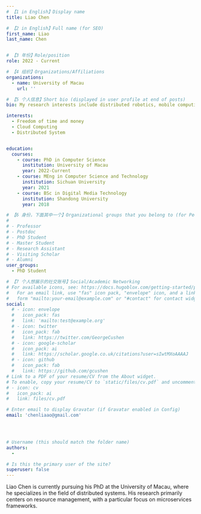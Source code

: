 ```yaml
---
# 【1 in English】Display name 
title: Liao Chen

# 【2 in English】Full name (for SEO)
first_name: Liao
last_name: Chen


# 【3 年份】Role/position
role: 2022 - Current

# 【4 组织】Organizations/Affiliations
organizations:
  - name: University of Macau
    url: ''

# 【5 个人信息】Short bio (displayed in user profile at end of posts)
bio: My research interests include distributed robotics, mobile computing and programmable matter.

interests:
  - Freedom of time and money
  - Cloud Computing
  - Distributed System


education:
  courses:
    - course: PhD in Computer Science
      institution: University of Macau
      year: 2022-Current
    - course: MEng in Computer Science and Technology
      institution: Sichuan University
      year: 2021
    - course: BSc in Digital Media Technology
      institution: Shandong University
      year: 2018

# 【6 身份，下面其中一个】Organizational groups that you belong to (for People widget)
#  
# - Professor
# - Postdoc
# - PhD Student
# - Master Student
# - Research Assistant
# - Visiting Scholar
# - Alumni
user_groups:
  - PhD Student

# 【7 个人想展示的社交账号】Social/Academic Networking
# For available icons, see: https://docs.hugoblox.com/getting-started/page-builder/#icons
#   For an email link, use "fas" icon pack, "envelope" icon, and a link in the
#   form "mailto:your-email@example.com" or "#contact" for contact widget.
social:
  # - icon: envelope
  #   icon_pack: fas
  #   link: 'mailto:test@example.org'
  # - icon: twitter
  #   icon_pack: fab
  #   link: https://twitter.com/GeorgeCushen
  # - icon: google-scholar
  #   icon_pack: ai
  #   link: https://scholar.google.co.uk/citations?user=sIwtMXoAAAAJ
  # - icon: github
  #   icon_pack: fab
  #   link: https://github.com/gcushen
# Link to a PDF of your resume/CV from the About widget.
# To enable, copy your resume/CV to `static/files/cv.pdf` and uncomment the lines below.
# - icon: cv
#   icon_pack: ai
#   link: files/cv.pdf

# Enter email to display Gravatar (if Gravatar enabled in Config)
email: 'chenliaao@gmail.com'



  
# Username (this should match the folder name)
authors:
  - 

# Is this the primary user of the site?
superuser: false
---
```


Liao Chen is currently pursuing his PhD at the University of Macau, where he specializes in the field of distributed systems. His research primarily centers on resource management, with a particular focus on microservices frameworks.
